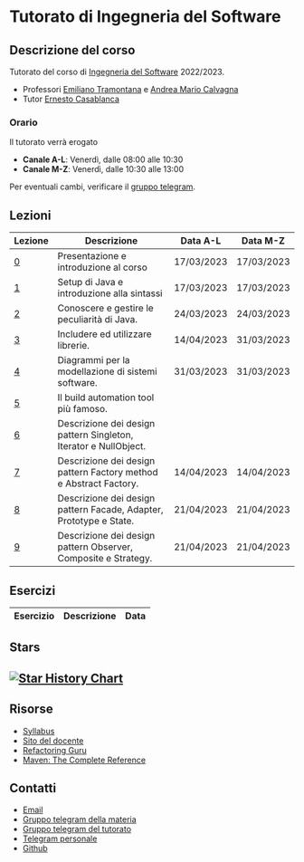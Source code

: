 # Tutorato di Ingegneria del Software

<!-- New section -->

## Descrizione del corso

Tutorato del corso di [Ingegneria del Software](https://web.dmi.unict.it/corsi/l-31/insegnamenti?seuid=609219B7-63E2-417A-BDFD-A86B9856BAF1) 2022/2023.

- Professori [Emiliano Tramontana](https://web.dmi.unict.it/docenti/emiliano.alessio.tramontana) e [Andrea Mario Calvagna](https://web.dmi.unict.it/docenti/andrea.calvagna)
- Tutor [Ernesto Casablanca](https://github.com/TendTo)

<!-- New subsection -->

### Orario

Il tutorato verrà erogato

- **Canale A-L**: Venerdì, dalle 08:00 alle 10:30
- **Canale M-Z**: Venerdì, dalle 10:30 alle 13:00

Per eventuali cambi, verificare il [gruppo telegram](https://t.me/+VgP5Dogke9phOTY0).

<!-- New section -->

## Lezioni

<div class="scrollable">

| Lezione                                                                                                          | Descrizione                                                        | Data A-L   | Data M-Z   |
| ---------------------------------------------------------------------------------------------------------------- | ------------------------------------------------------------------ | ---------- | ---------- |
| [0](https://tendto.github.io/Tutorato-Ingegneria-del-Software/lezioni/0-Introduzione)                            | Presentazione e introduzione al corso                              | 17/03/2023 | 17/03/2023 |
| [1](https://tendto.github.io/Tutorato-Ingegneria-del-Software/lezioni/1-Java)                                    | Setup di Java e introduzione alla sintassi                         | 17/03/2023 | 17/03/2023 |
| [2](https://tendto.github.io/Tutorato-Ingegneria-del-Software/lezioni/2-Programmare%20in%20Java)                 | Conoscere e gestire le peculiarità di Java.                        | 24/03/2023 | 24/03/2023 |
| [3](https://tendto.github.io/Tutorato-Ingegneria-del-Software/lezioni/3-Sulle%20spalle%20dei%20giganti)          | Includere ed utilizzare librerie.                                  | 14/04/2023 | 31/03/2023 |
| [4](https://tendto.github.io/Tutorato-Ingegneria-del-Software/lezioni/4-UML)                                     | Diagrammi per la modellazione di sistemi software.                 | 31/03/2023 | 31/03/2023 |
| [5](https://tendto.github.io/Tutorato-Ingegneria-del-Software/lezioni/5-Maven)                                   | Il build automation tool più famoso.                               |            |            |
| [6](https://tendto.github.io/Tutorato-Ingegneria-del-Software/lezioni/6-Singleton,%20Iterator,%20NullObject)     | Descrizione dei design pattern Singleton, Iterator e NullObject.   |            |            |
| [7](https://tendto.github.io/Tutorato-Ingegneria-del-Software/lezioni/7-Factory%20Method,%20Abstract%20Factory)  | Descrizione dei design pattern Factory method e Abstract Factory.  | 14/04/2023 | 14/04/2023 |
| [8](https://tendto.github.io/Tutorato-Ingegneria-del-Software/lezioni/8-Facade,%20Adapter,%20Prototype,%20State) | Descrizione dei design pattern Facade, Adapter, Prototype e State. | 21/04/2023 | 21/04/2023 |
| [9](https://tendto.github.io/Tutorato-Ingegneria-del-Software/lezioni/9-Observer,%20composite,%20Strategy)       | Descrizione dei design pattern Observer, Composite e Strategy.     | 21/04/2023 | 21/04/2023 |

</div>

<!-- New section -->

## Esercizi

| Esercizio | Descrizione | Data |
| --------- | ----------- | ---- |

<!-- New section -->

## Stars

## [![Star History Chart](https://api.star-history.com/svg?repos=TendTo/Tutorato-Ingegneria-del-Software&type=Date)](https://star-history.com/#TendTo/Tutorato-Ingegneria-del-Software&Date)

<!-- New section -->

## Risorse

- [Syllabus](https://web.dmi.unict.it/corsi/l-31/insegnamenti?seuid=609219B7-63E2-417A-BDFD-A86B9856BAF1)
- [Sito del docente](https://www.dmi.unict.it/tramonta/se/ingegneria-software.html)
- [Refactoring Guru](https://refactoring.guru/design-patterns/catalog)
- [Maven: The Complete Reference](https://books.sonatype.com/mvnref-book/reference/index.html)

<!-- New section -->

## Contatti

- [Email](mailto:casablancaernesto@gmail.com)
- [Gruppo telegram della materia](https://t.me/+CBrlIVk9UxA4dL45yDiKOg)
- [Gruppo telegram del tutorato](https://t.me/+VgP5Dogke9phOTY0)
- [Telegram personale](https://t.me/TendTo)
- [Github](https://github.com/TendTo)
